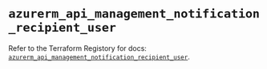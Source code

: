 # `azurerm_api_management_notification_recipient_user`

Refer to the Terraform Registory for docs: [`azurerm_api_management_notification_recipient_user`](https://www.terraform.io/docs/providers/azurerm/r/api_management_notification_recipient_user).
